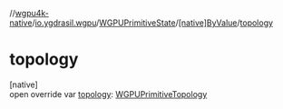 //[wgpu4k-native](../../../../index.md)/[io.ygdrasil.wgpu](../../index.md)/[WGPUPrimitiveState](../index.md)/[[native]ByValue](index.md)/[topology](topology.md)

# topology

[native]\
open override var [topology](topology.md): [WGPUPrimitiveTopology](../../-w-g-p-u-primitive-topology/index.md)